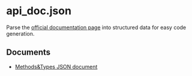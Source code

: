 # api_doc.json

Parse the [official documentation page](https://core.telegram.org/bots/api) into structured data for easy code generation.

## Documents

- [Methods&Types JSON document](https://github.com/telegex/api_doc.json/blob/main/bot_api_doc.json)
